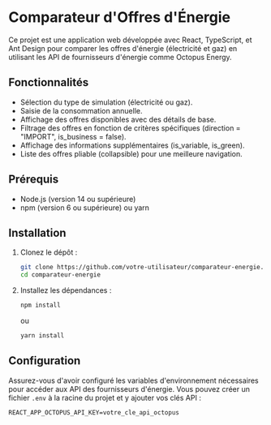 # Comparateur d'Offres d'Énergie

Ce projet est une application web développée avec React, TypeScript, et Ant Design pour comparer les offres d'énergie (électricité et gaz) en utilisant les API de fournisseurs d'énergie comme Octopus Energy.

## Fonctionnalités

- Sélection du type de simulation (électricité ou gaz).
- Saisie de la consommation annuelle.
- Affichage des offres disponibles avec des détails de base.
- Filtrage des offres en fonction de critères spécifiques (direction = "IMPORT", is_business = false).
- Affichage des informations supplémentaires (is_variable, is_green).
- Liste des offres pliable (collapsible) pour une meilleure navigation.

## Prérequis

- Node.js (version 14 ou supérieure)
- npm (version 6 ou supérieure) ou yarn

## Installation

1. Clonez le dépôt :

    ```bash
    git clone https://github.com/votre-utilisateur/comparateur-energie.git
    cd comparateur-energie
    ```

2. Installez les dépendances :

    ```bash
    npm install
    ```

    ou

    ```bash
    yarn install
    ```

## Configuration

Assurez-vous d'avoir configuré les variables d'environnement nécessaires pour accéder aux API des fournisseurs d'énergie. Vous pouvez créer un fichier `.env` à la racine du projet et y ajouter vos clés API :

```env
REACT_APP_OCTOPUS_API_KEY=votre_cle_api_octopus
